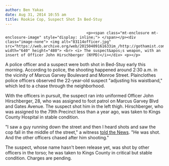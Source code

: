 ```yaml
---
author: Ben Yakas
date: Aug 31, 2014 10:55 am
title: Rookie Cop, Suspect Shot In Bed-Stuy 
---
```


	
										<p><span class="mt-enclosure mt-enclosure-image" style="display: inline;"> </span></p><div class="image-none"> <img alt="83114officer.jpg" src="https://web.archive.org/web/20150409161633im_/http://gothamist.com/attachments/byakas/83114officer.jpg" width="640" height="480"> <br> <i> The suspect&apos;s weapon, with an insert of Officer John Hirschberger (NYPD)</i></div> <p></p>

<p>A police officer and a suspect were both shot in Bed-Stuy early this morning. According to police, the shooting happened around 2:30 a.m. in the vicinity of Marcus Garvey Boulevard and Monroe Street. Plainclothes police officers observed the 22-year-old suspect &quot;adjusting his waistband,&quot; which led to a chase through the neighborhood.</p>

<p>With the officers in pursuit, the suspect ran into uniformed Officer John Hirschberger, 28, who was assigned to foot patrol on Marcus Garvey Blvd and Gates Avenue. The suspect shot him in the left thigh. Hirschberger, who was assigned to the 79th Precinct less than a year ago, was taken to Kings County Hospital in stable condition.</p>

<p>&quot;I saw a guy running down the street and then I heard shots and saw the cop fall in the middle of the street,&quot; a witness <a href="https://web.archive.org/web/20150409161633/http://www.nydailynews.com/blogs/theshack/breaking-shot-brooklyn-blog-entry-1.1922901">told the News</a>. &quot;He was shot. And the other officers chased after him shooting.&quot; </p>

<p>The suspect, whose name hasn&apos;t been release yet, was shot by other officers in the torso; he was taken to Kings County in critical but stable condition. Charges are pending. </p>					
										
									
				